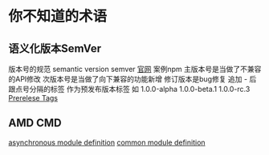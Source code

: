 # 你不知道的术语

## 语义化版本SemVer

版本号的规范 semantic version semver [官网](https://semver.org/lang/zh-CN/) 案例npm
主版本号是当做了不兼容的API修改 次版本号是当做了向下兼容的功能新增 修订版本是bug修复
追加 - 后跟点号分隔的标签 作为预发布版本标签 如 1.0.0-alpha 1.0.0-beta.1 1.0.0-rc.3
[Prerelese Tags](https://blog.csdn.net/waynelu92/article/details/73604172)

## AMD CMD

[asynchronous module definition](https://github.com/amdjs/amdjs-api/wiki/AMD)
[common module definition](https://github.com/seajs/seajs/issues/242)